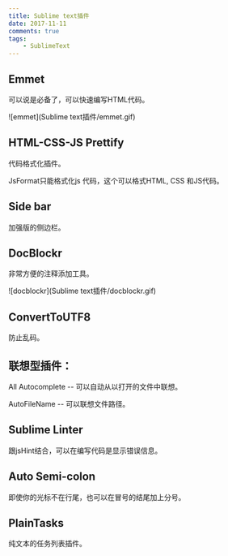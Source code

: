 ```yaml
---
title: Sublime text插件
date: 2017-11-11
comments: true
tags: 
	- SublimeText
---
```


## Emmet

可以说是必备了，可以快速编写HTML代码。

![emmet](Sublime text插件/emmet.gif)



## HTML-CSS-JS Prettify

代码格式化插件。

JsFormat只能格式化js 代码，这个可以格式HTML, CSS 和JS代码。

<!--more-->

## Side bar

加强版的侧边栏。

## DocBlockr

非常方便的注释添加工具。

![docblockr](Sublime text插件/docblockr.gif)



## ConvertToUTF8

防止乱码。

## 联想型插件：

All Autocomplete -- 可以自动从以打开的文件中联想。

AutoFileName -- 可以联想文件路径。

## Sublime Linter

跟jsHint结合，可以在编写代码是显示错误信息。

## Auto Semi-colon

即使你的光标不在行尾，也可以在冒号的结尾加上分号。

## PlainTasks

纯文本的任务列表插件。